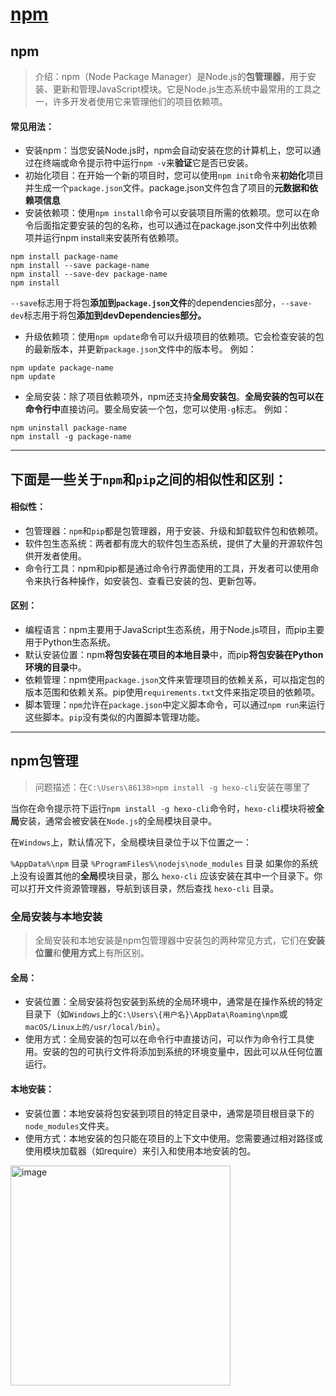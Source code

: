 # [npm](https://github.com/dululu/GitNote/issues/61)

## npm
>介绍：npm（Node Package Manager）是Node.js的**包管理器**，用于安装、更新和管理JavaScript模块。它是Node.js生态系统中最常用的工具之一，许多开发者使用它来管理他们的项目依赖项。
#### 常见用法：
- 安装npm：当您安装Node.js时，npm会自动安装在您的计算机上，您可以通过在终端或命令提示符中运行`npm -v`来**验证**它是否已安装。
- 初始化项目：在开始一个新的项目时，您可以使用`npm init`命令来**初始化**项目并生成一个`package.json`文件。package.json文件包含了项目的**元数据和依赖项信息**
- 安装依赖项：使用`npm install`命令可以安装项目所需的依赖项。您可以在命令后面指定要安装的包的名称，也可以通过在package.json文件中列出依赖项并运行npm install来安装所有依赖项。
```
npm install package-name
npm install --save package-name
npm install --save-dev package-name
npm install
```
`--save`标志用于将包**添加到`package.json`文件**的dependencies部分，`--save-dev`标志用于将包**添加到devDependencies部分。**
- 升级依赖项：使用`npm update`命令可以升级项目的依赖项。它会检查安装的包的最新版本，并更新`package.json`文件中的版本号。 例如：
```
npm update package-name
npm update 
```
- 全局安装：除了项目依赖项外，npm还支持**全局安装包**。**全局安装的包可以在命令行中**直接访问。要全局安装一个包，您可以使用`-g`标志。 例如：
```
npm uninstall package-name
npm install -g package-name
```

---

## 下面是一些关于`npm`和`pip`之间的相似性和区别：

#### 相似性：
- 包管理器：`npm`和`pip`都是包管理器，用于安装、升级和卸载软件包和依赖项。
- 软件包生态系统：两者都有庞大的软件包生态系统，提供了大量的开源软件包供开发者使用。
- 命令行工具：npm和pip都是通过命令行界面使用的工具，开发者可以使用命令来执行各种操作，如安装包、查看已安装的包、更新包等。
#### 区别：
- 编程语言：npm主要用于JavaScript生态系统，用于Node.js项目，而pip主要用于Python生态系统。
- 默认安装位置：npm**将包安装在项目的本地目录**中，而pip**将包安装在Python环境的目录**中。
- 依赖管理：npm使用`package.json`文件来管理项目的依赖关系，可以指定包的版本范围和依赖关系。pip使用`requirements.txt`文件来指定项目的依赖项。
- 脚本管理：`npm`允许在`package.json`中定义脚本命令，可以通过`npm run`来运行这些脚本。`pip`没有类似的内置脚本管理功能。

---

## npm包管理
>问题描述：在`C:\Users\86138>npm install -g hexo-cli`安装在哪里了

当你在命令提示符下运行`npm install -g hexo-cli`命令时，`hexo-cli`模块将被**全局**安装，通常会被安装在`Node.js`的全局模块目录中。

在`Windows`上，默认情况下，全局模块目录位于以下位置之一：

`%AppData%\npm` 目录
`%ProgramFiles%\nodejs\node_modules` 目录
如果你的系统上没有设置其他的**全局**模块目录，那么 `hexo-cli` 应该安装在其中一个目录下。你可以打开文件资源管理器，导航到该目录，然后查找 `hexo-cli` 目录。

### 全局安装与本地安装
>全局安装和本地安装是npm包管理器中安装包的两种常见方式，它们在**安装位置**和**使用方式**上有所区别。
#### 全局：
- 安装位置：全局安装将包安装到系统的全局环境中，通常是在操作系统的特定目录下（如`Windows`上的`C:\Users\{用户名}\AppData\Roaming\npm`或`macOS/Linux上的/usr/local/bin`）。
- 使用方式：全局安装的包可以在命令行中直接访问，可以作为命令行工具使用。安装的包的可执行文件将添加到系统的环境变量中，因此可以从任何位置运行。
#### 本地安装：
- 安装位置：本地安装将包安装到项目的特定目录中，通常是项目根目录下的`node_modules`文件夹。
- 使用方式：本地安装的包只能在项目的上下文中使用。您需要通过相对路径或使用模块加载器（如require）来引入和使用本地安装的包。
<img width="352" alt="image" src="https://github.com/dululu/GitNote/assets/64392262/0959df07-6687-42b3-a377-f7202ff47c24">
